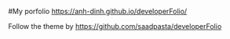 #My porfolio
https://anh-dinh.github.io/developerFolio/

Follow the theme by https://github.com/saadpasta/developerFolio